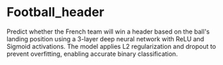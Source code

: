 # Football_header 
Predict whether the French team will win a header based on the ball's landing position using a 3-layer deep neural network with ReLU and Sigmoid activations. The model applies L2 regularization and dropout to prevent overfitting, enabling accurate binary classification.
